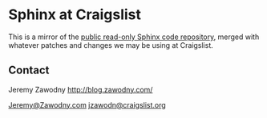 Sphinx at Craigslist
====================

This is a mirror of the [public read-only Sphinx code
repository](http://code.google.com/p/sphinxsearch/source/checkout), merged with whatever patches and changes we may be using at Craigslist.

Contact
-------

Jeremy Zawodny
http://blog.zawodny.com/

Jeremy@Zawodny.com
jzawodn@craigslist.org

